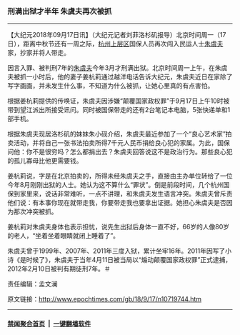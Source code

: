 ### 刑满出狱才半年 朱虞夫再次被抓
------------------------

<p>【大纪元2018年09月17日讯】（大纪元记者刘菲洛杉矶报导）北京时间周一（17日），距离中秋节还有一周之际，<a href="http://www.epochtimes.com/gb/tag/%E6%9D%AD%E5%B7%9E%E4%B8%8A%E5%B1%82%E5%8C%BA.html">杭州上层区</a>国保人员再次闯入民运人士<a href="http://www.epochtimes.com/gb/tag/%E6%9C%B1%E8%99%9E%E5%A4%AB.html">朱虞夫</a>家，抄家并将人带走。</p>
<p>因言入罪、被判刑7年的<a href="http://www.epochtimes.com/gb/tag/%E6%9C%B1%E8%99%9E%E5%A4%AB.html">朱虞夫</a>今年3月才刑满出狱。北京时间周一上午，在朱虞夫被抓一小时后，他的妻子姜杭莉通过越洋电话告诉大纪元，朱虞夫近日在家除了写字画画，并未发生什么事，不知道为什么被抓，让她心里真的有点害怕。</p>
<p>根据姜杭莉提供的传唤证，朱虞夫因涉嫌“颠覆国家政权罪”于9月17日上午10时被带到望江派出所接受讯问。同时被国保带走的还有2台笔记本电脑，5张快递单和1部手机。</p>
<p>根据朱虞夫现居洛杉矶的妹妹朱小砚介绍，朱虞夫最近参加了一个“良心艺术家”拍卖活动，并将自己一张书法拍卖所得7千元人民币捐给良心犯的家属。为此，国保问他：你不是很穷吗？怎么都捐出去？朱虞夫回答说这不是政治行为。那些良心犯的孤儿寡母比他更需要钱。</p>
<p>姜杭莉说，字是在北京拍卖的，所得未经朱虞夫之手，直接由主办单位转给了一位今年8月刚刚出狱的人士。她认为这不算什么“罪状”。倒是前段时间，几个杭州国保到家里来，说话非常难听，一点不讲理，和朱虞夫发生语言冲突。朱虞夫曾斥责他们说：有本事你现在就带走我，你要带走我也要拿出证据。她担心朱虞夫是否因为那次冲突被抓。</p>
<p>姜杭莉对朱虞夫身体也表示担忧，说先生出狱后身体一直不好，66岁的人像80岁的老人，“坐着坐着眼睛就闭上睡着了”。</p>
<p>朱虞夫曾于1999年、2007年、2011年三度入狱，累计坐牢16年。2011年因写了小诗《是时候了》，朱虞夫于当年4月11日被当局以“煽动颠覆国家政权罪”正式逮捕，2012年2月10日被判有期徒刑7年。＃</p>
<p>责任编辑：孟文澜</p>

原文链接：http://www.epochtimes.com/gb/18/9/17/n10719744.htm


------------------------
#### [禁闻聚合首页](https://github.com/gfw-breaker/banned-news/blob/master/README.md) &nbsp;|&nbsp;  [一键翻墙软件](https://github.com/gfw-breaker/nogfw/blob/master/README.md)